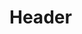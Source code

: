 <!-- TITLE: No space left on device -->
<!-- SUBTITLE: A quick summary of Nospaceleftondevice -->

# Header
